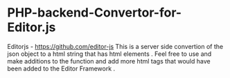 # PHP-backend-Convertor-for-Editor.js
Editorjs - https://github.com/editor-js
This is a server side convertion of the json object  to a html  string that has html elements .
Feel free to use and make additions  to the function and add more html tags that would have been added to the Editor Framework .

